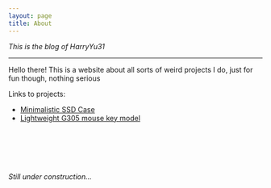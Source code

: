 ```yaml
---
layout: page
title: About
---
```


*This is the blog of HarryYu31*

-----
Hello there! This is a website about all sorts of weird projects I do, just for fun though, nothing serious

Links to projects:
* <a href="{{ site.baseurl }}/_posts/2020-09-18-ssd-case/"> Minimalistic SSD Case</a>
* <a href="{{ site.baseurl }}/_posts/2020-09-17-mouse-key/"> Lightweight G305 mouse key model</a>





<br><br><br><br><br>*Still under construction...*<br><br><br>
